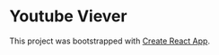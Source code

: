 # Youtube Viever

This project was bootstrapped with [Create React App](https://github.com/facebookincubator/create-react-app).
